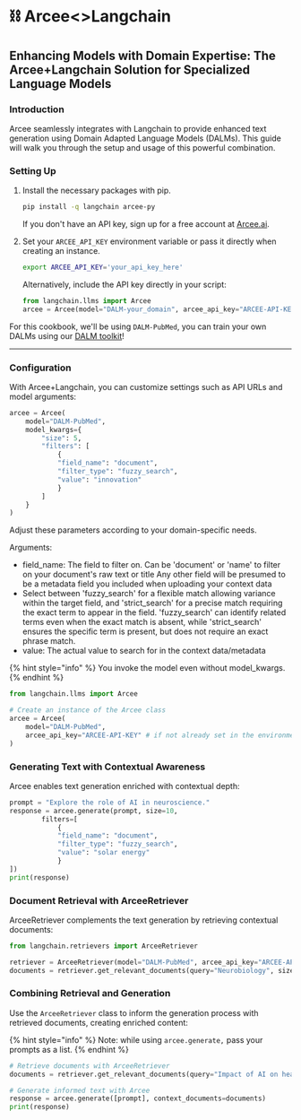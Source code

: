 # ⛓ Arcee<>Langchain

## Enhancing Models with Domain Expertise: The Arcee+Langchain Solution for Specialized Language Models

### Introduction

Arcee seamlessly integrates with Langchain to provide enhanced text generation using Domain Adapted Language Models (DALMs). This guide will walk you through the setup and usage of this powerful combination.

### Setting Up

1.  Install the necessary packages with pip.

    ```sh
    pip install -q langchain arcee-py
    ```

    If you don't have an API key, sign up for a free account at [Arcee.ai](https://arcee.ai).
2.  Set your `ARCEE_API_KEY` environment variable or pass it directly when creating an instance.

    ```sh
    export ARCEE_API_KEY='your_api_key_here'
    ```

    Alternatively, include the API key directly in your script:

    ```python
    from langchain.llms import Arcee
    arcee = Arcee(model="DALM-your_domain", arcee_api_key="ARCEE-API-KEY")
    ```

For this cookbook, we'll be using `DALM-PubMed`, you can train your own DALMs using our [DALM toolkit](https://github.com/arcee-ai/DALM)!

***

### Configuration

With Arcee+Langchain, you can customize settings such as API URLs and model arguments:

```python
arcee = Arcee(
    model="DALM-PubMed",
    model_kwargs={
        "size": 5,
        "filters": [
            {
            "field_name": "document", 
            "filter_type": "fuzzy_search", 
            "value": "innovation"
            }
        ]
    }
)
```

Adjust these parameters according to your domain-specific needs.

Arguments:

* field\_name: The field to filter on. Can be 'document' or 'name' to filter on your document's raw text or title Any other field will be presumed to be a metadata field you included when uploading your context data&#x20;
* Select between 'fuzzy\_search' for a flexible match allowing variance within the target field, and 'strict\_search' for a precise match requiring the exact term to appear in the field. 'fuzzy\_search' can identify related terms even when the exact match is absent, while 'strict\_search' ensures the specific term is present, but does not require an exact phrase match.
* value: The actual value to search for in the context data/metadata

{% hint style="info" %}
You invoke the model even without model\_kwargs.
{% endhint %}

```python
from langchain.llms import Arcee

# Create an instance of the Arcee class
arcee = Arcee(
    model="DALM-PubMed",
    arcee_api_key="ARCEE-API-KEY" # if not already set in the environment
)
```

### Generating Text with Contextual Awareness

Arcee enables text generation enriched with contextual depth:

```python
prompt = "Explore the role of AI in neuroscience."
response = arcee.generate(prompt, size=10, 
        filters=[
            {
            "field_name": "document", 
            "filter_type": "fuzzy_search", 
            "value": "solar energy"
            }
])
print(response)
```

### Document Retrieval with ArceeRetriever

ArceeRetriever complements the text generation by retrieving contextual documents:

```python
from langchain.retrievers import ArceeRetriever

retriever = ArceeRetriever(model="DALM-PubMed", arcee_api_key="ARCEE-API-KEY")
documents = retriever.get_relevant_documents(query="Neurobiology", size=5)
```

### Combining Retrieval and Generation

Use the `ArceeRetriever` class to inform the generation process with retrieved documents, creating enriched content:

{% hint style="info" %}
Note: while using `arcee.generate,` pass your prompts as a list.
{% endhint %}

```python
# Retrieve documents with ArceeRetriever
documents = retriever.get_relevant_documents(query="Impact of AI on healthcare", size=5)

# Generate informed text with Arcee
response = arcee.generate([prompt], context_documents=documents)
print(response)
```
